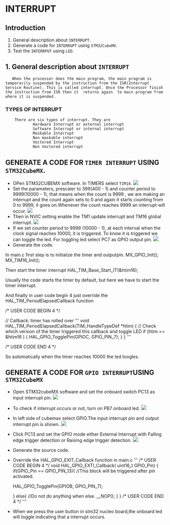 # INTERRUPT

## Introduction  
1. General description about `INTERRUPT`.  
2. Generate a code for `INTERRUPT` using `STM32CubeMX`.  
3. Test the `INTERRPUT` using `LED`.

## 1. General description about `INTERRUPT`
       When the processor does the main program, the main program is temporarily suspended by the instruction from the ISR(Interrupt Service Routine). This is called interrupt. Once the Processor finish the instruction from ISR then it  returns again  to main program from where it is suspended.
### TYPES OF INTERRUPT
    	There are six types of interrupt. They are 
                Hardware Interrupt or external interrupt
                Software Interrupt or internal interrupt
                Maskable Interrupt
                Non maskable interrupt
                Vectored Interrupt
                Non Vectored interrupt

## GENERATE A CODE FOR `TIMER INTERRUPT` USING `STM32CubeMX`.
- OPen STM32CUBEMX software. In TIMERS select `TIM16`.
   ![](images/TIM16.png)
- Set the parameters, prescaler to 399(400 - 1) and counter period to 9999(10000 - 1), that means when the count is 9999 , we are making an interrupt and the count again sets to 0 and again it starts counting from 0 to 9999, it goes on.Whenever the count reaches 9999 an interrupt will occur.
![](images/parameter.png)
- Then in NVIC setting enable the TM1 update interrupt and TM16 global interrupt.
![](images/NVIC.png)
- If we set counter period to 9999
(10000 - 1), at each interval when the clock signal reaches 10000, it is triggered. To know it is triggered we can toggle the led. For toggling led select PC7 as GPIO output pin.
![](images/output_pin.png)
- Generate the code.

In main.c first step is to initialize the timer and outputpin.
MX_GPIO_Init();
MX_TIM16_Init();

Then start the timer interrupt 
  HAL_TIM_Base_Start_IT(&htim16);

Usually the code starts the timer by default, but here we have to start the timer interrupt.

And finally in user code begin 4 just override the HAL_TIM_PeriodElapsedCallback function 

/* USER CODE BEGIN 4 */


// Callback: timer has rolled over
'''
void HAL_TIM_PeriodElapsedCallback(TIM_HandleTypeDef *htim)
{
  // Check which version of the timer triggered this callback and toggle LED
  if (htim == &htim16 )
  {
    HAL_GPIO_TogglePin(GPIOC, GPIO_PIN_7);
  }
}
'''

/* USER CODE END 4 */

So automatically when the timer reaches 10000 the led toogles.


## GENERATE A CODE FOR `GPIO INTERRUPT`USING `STM32CubeMX`
- Open STM32cubeMX software and set the onboard switch PC13 as input interrupt pin.
 ![](images/onboard_input_pin.png)
- To check if interrupt occurs or not, turn on PB7 onboard led.
 ![](images/led_output_pin.png)
- In left side of cubemax select GPIO.The input interrupt pin and output interrupt pin is shown.
 ![](images/gpio.png)
- Click PC13 and set the GPIO mode either External Interrupt with Falling edge trigger detection or Raising edge trigger detection.
 ![](images/gpio_mode.png)
- Generate the source code.
- Override the HAL_GPIO_EXIT_Callback function in main.c
'''
/* USER CODE BEGIN 4 */
void HAL_GPIO_EXTI_Callback( uint16_t GPIO_Pin)
{
  if(GPIO_Pin == GPIO_PIN_13){
     //This block will be triggered after pin activated.


     HAL_GPIO_TogglePin(GPIOB, GPIO_PIN_7);
   
  }
  else{
    //Do not do anything when else.
    __NOP();
  }
}
/* USER CODE END 4 */
'''
- When we press the user button in stm32 nucleo board,the onboard led will toggle indicating that a interrupt occurs.

